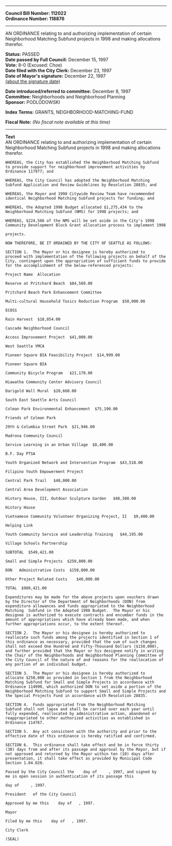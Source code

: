 * * * * *  
  
**Council Bill Number: [](#h0)[](#h2)112022**   
**Ordinance Number: 118876**  
  
* * * * *  
  
AN ORDINANCE relating to and authorizing implementation of certain Neighborhood Matching Subfund projects in 1998 and making allocations therefor.  
  
**Status:** PASSED   
**Date passed by Full Council:** December 15, 1997   
**Vote:** 8-0 (Excused: Choe)   
**Date filed with the City Clerk:** December 23, 1997   
**Date of Mayor's signature:** December 22, 1997   
[(about the signature date)](/~public/approvaldate.htm)   
  
  
**Date introduced/referred to committee:** December 8, 1997   
**Committee:** Neighborhoods and Neighborhood Planning   
**Sponsor:** PODLODOWSKI   
  
**Index Terms:** GRANTS, NEIGHBORHOOD-MATCHING-FUND  
  
**Fiscal Note:** *(No fiscal note available at this time)*  
  
* * * * *  
  
**Text**  
    AN ORDINANCE relating to and authorizing implementation of certain  
    Neighborhood Matching Subfund projects in 1998 and making allocations  
    therefor.  
  
    WHEREAS, the City has established the Neighborhood Matching Subfund  
    to provide support for neighborhood improvement activities by  
    Ordinance 117977; and  
  
    WHEREAS, the City Council has adopted the Neighborhood Matching  
    Subfund Application and Review Guidelines by Resolution 28835; and  
  
    WHEREAS, the Mayor and 1998 Citywide Review Team have recommended  
    identical Neighborhood Matching Subfund projects for funding; and  
  
    WHEREAS, the Adopted 1998 Budget allocated $1,275,434 to the  
    Neighborhood Matching Subfund (NMS) for 1998 projects; and  
  
    WHEREAS, $224,566 of the NMS will be set aside in the City's 1998  
    Community Development Block Grant allocation process to implement 1998  
  
    projects.  
  
    NOW THEREFORE, BE IT ORDAINED BY THE CITY OF SEATTLE AS FOLLOWS:  
  
    SECTION 1.  The Mayor or his designee is hereby authorized to  
    proceed with implementation of the following projects on behalf of the  
    City, contingent upon the appropriation of sufficient funds to provide  
    for the accomplishment of the below-referenced projects:  
  
    Project Name  Allocation  
  
    Reserve at Pritchard Beach  $84,589.00  
  
    Pritchard Beach Park Enhancement Committee  
  
    Multi-cultural Household Toxics Reduction Program  $50,000.00  
  
    ECOSS  
  
    Rain Harvest  $18,054.00  
  
    Cascade Neighborhood Council  
  
    Access Improvement Project  $41,000.00  
  
    West Seattle YMCA  
  
    Pioneer Square BIA Feasibility Project  $14,999.00  
  
    Pioneer Square BIA  
  
    Community Bicycle Program   $21,170.00  
  
    Hiawatha Community Center Advisory Council  
  
    Darigold Wall Mural  $20,660.00  
  
    South East Seattle Arts Council  
  
    Colman Park Environmental Enhancement  $75,190.00  
  
    Friends of Colman Park  
  
    29th & Columbia Street Park  $21,946.00  
  
    Madrona Community Council  
  
    Service Learning in an Urban Village  $8,400.00  
  
    B.F. Day PTSA  
  
    Youth Organized Network and Intervention Program  $43,518.00  
  
    Filipino Youth Empowerment Project  
  
    Central Park Trail   $48,000.00  
  
    Central Area Development Association  
  
    History House, III, Outdoor Sculpture Garden   $48,300.00  
  
    History House  
  
    Vietnamese Community Volunteer Organizing Project, II   $9,400.00  
  
    Helping Link  
  
    Youth Community Service and Leadership Training   $44,195.00  
  
    Village Schools Partnership  
  
    SUBTOTAL  $549,421.00  
  
    Small and Simple Projects  $250,000.00  
  
    DON   Administrative Costs  $150,000.00  
  
    Other Project Related Costs    $40,000.00  
  
    TOTAL  $989,421.00  
  
    Expenditures may be made for the above projects upon vouchers drawn  
    by the Director of the Department of Neighborhoods (DON) from  
    expenditure allowances and funds appropriated to the Neighborhood  
    Matching  Subfund in the Adopted 1998 Budget.  The Mayor or his  
    designee is authorized to execute contracts and encumber funds in the  
    amount of appropriations which have already been made, and when  
    further appropriations occur, to the extent thereof.  
  
    SECTION 2.  The Mayor or his designee is hereby authorized to  
    reallocate such funds among the projects identified in Section 1 of  
    this ordinance as necessary, provided that the sum of such changes  
    shall not exceed One Hundred and Fifty-Thousand Dollars ($150,000),  
    and further provided that the Mayor or his designee notify in writing  
    the Chair of the Neighborhoods and Neighborhood Planning Committee of  
    the City Council of the nature of and reasons for the reallocation of  
    any portion of an individual budget.  
  
    SECTION 3.  The Mayor or his designee is hereby authorized to  
    allocate $250,000 as provided in Section 1 from the Neighborhood  
    Matching Subfund for Small and Simple Projects in accordance with  
    Ordinance 114990, which authorized DON to set aside a portion of the  
    Neighborhood Matching Subfund to support Small and Simple Projects and  
    the Special Projects Fund in accordance with Resolution 28835.  
  
    SECTION 4.  Funds appropriated from the Neighborhood Matching  
    Subfund shall not lapse and shall be carried over each year until  
    fully expended, reallocated by administrative action, abandoned or  
    reappropriated to other authorized activities as established in  
    Ordinance 114767.  
  
    SECTION 5.  Any act consistent with the authority and prior to the  
    effective date of this ordinance is hereby ratified and confirmed.  
  
    SECTION 6.  This ordinance shall take effect and be in force thirty  
    (30) days from and after its passage and approval by the Mayor, but if  
    not approved and returned by the Mayor within ten (10) days after  
    presentation, it shall take effect as provided by Municipal Code  
    Section 1.04.020.  
  
    Passed by the City Council the    day of     , 1997, and signed by  
    me in open session in authentication of its passage this  
  
    day of     , 1997.  
  
    President   of the City Council  
  
    Approved by me this    day of   , 1997.  
  
    Mayor  
  
    Filed by me this    day of   , 1997.  
  
    City Clerk  
  
    (SEAL)  
